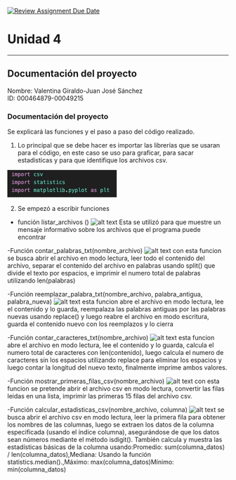 [![Review Assignment Due Date](https://classroom.github.com/assets/deadline-readme-button-22041afd0340ce965d47ae6ef1cefeee28c7c493a6346c4f15d667ab976d596c.svg)](https://classroom.github.com/a/WQjBwS08)
# Unidad 4
---
## Documentación del proyecto
Nombre: Valentina Giraldo-Juan José Sánchez  
ID: 000464879-00049215

### Documentación del proyecto

Se explicará las funciones y el paso a paso del código realizado.

1. Lo principal que se debe hacer es importar las librerías que se usaran para el código, en este caso se uso para graficar, para sacar estadisticas y para que identifique los archivos csv. 

![Imagen 1](<Imagen de WhatsApp 2024-11-08 a las 23.00.43_32dc031f.jpg>)

2. Se empezó a escribir funciones 
- función listar_archivos ()
![alt text](<Imagen de WhatsApp 2024-11-08 a las 23.01.10_7a577406.jpg>)
Esta se utilizó para que muestre un mensaje informativo sobre los archivos que el programa puede encontrar 

-Función contar_palabras_txt(nombre_archivo)
![alt text](<Imagen de WhatsApp 2024-11-08 a las 23.01.49_3d7dcc9a.jpg>)
con esta funcion se busca abrir el archivo en modo lectura, leer todo el contenido del archivo, separar el contenido del archivo en palabras usando split() que divide el texto por espacios, e imprimir el numero total de palabras utilizando len(palabras)

-Función reemplazar_palabra_txt(nombre_archivo, palabra_antigua, palabra_nueva)
![alt text](<Imagen de WhatsApp 2024-11-08 a las 23.02.13_10f30878.jpg>)
esta funcion abre el archivo en modo lectura, lee el contenido y lo guarda, reempalaza las palabras antiguas por las palabras nuevas usando replace() y luego reabre el archivo en modo escritura, guarda el contenido nuevo con los reemplazos y lo cierra

-Función contar_caracteres_txt(nombre_archivo)
![alt text](<Imagen de WhatsApp 2024-11-08 a las 23.02.58_2deb0c41.jpg>)
esta funcion abre el archivo en modo lectura, lee el contenido y lo guarda, calcula el numero total de caracteres con len(contenido), luego calcula el numero de caracteres sin los espacios utilizando replace para eliminar los espacios y luego contar la longitud del nuevo texto, finalmente imprime ambos valores. 

-Función mostrar_primeras_filas_csv(nombre_archivo)
![alt text](<Imagen de WhatsApp 2024-11-08 a las 23.06.29_4f0e32a8.jpg>)
con esta funcion se pretende abrir el archivo csv en modo lectura, convertir las filas leidas en una lista, imprimir las primeras 15 filas del archivo csv.

-Función calcular_estadisticas_csv(nombre_archivo, columna)
![alt text](<Imagen de WhatsApp 2024-11-08 a las 23.06.51_05172eaa.jpg>)
se busca abrir el archivo csv en modo lectura, leer la primera fila para obtener los nombres de las columnas, luego se extraen los datos de la columna especificada (usando el índice columna), asegurándose de que los datos sean números mediante el método isdigit(). También calcula y muestra las estadísticas básicas de la columna usando:Promedio: sum(columna_datos) / len(columna_datos),Mediana: Usando la función statistics.median().,Máximo: max(columna_datos)Mínimo: min(columna_datos)

